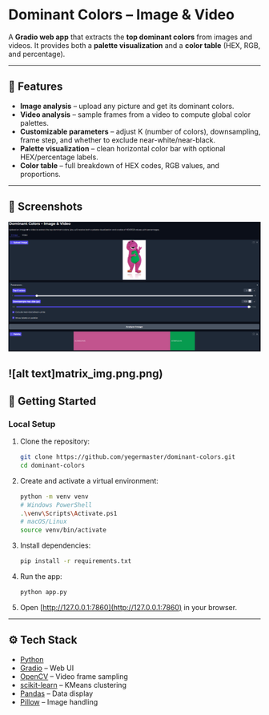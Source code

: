 # Dominant Colors – Image & Video

A **Gradio web app** that extracts the **top dominant colors** from images and videos.
It provides both a **palette visualization** and a **color table** (HEX, RGB, and percentage).

---

## 🌟 Features

* **Image analysis** – upload any picture and get its dominant colors.
* **Video analysis** – sample frames from a video to compute global color palettes.
* **Customizable parameters** – adjust K (number of colors), downsampling, frame step, and whether to exclude near-white/near-black.
* **Palette visualization** – clean horizontal color bar with optional HEX/percentage labels.
* **Color table** – full breakdown of HEX codes, RGB values, and proportions.

---

## 📸 Screenshots

![alt text](barney_img.png)


![alt text]matrix_img.png.png)
---

## 🚀 Getting Started

### Local Setup

1. Clone the repository:

   ```bash
   git clone https://github.com/yegermaster/dominant-colors.git
   cd dominant-colors
   ```

2. Create and activate a virtual environment:

   ```bash
   python -m venv venv
   # Windows PowerShell
   .\venv\Scripts\Activate.ps1
   # macOS/Linux
   source venv/bin/activate
   ```

3. Install dependencies:

   ```bash
   pip install -r requirements.txt
   ```

4. Run the app:

   ```bash
   python app.py
   ```

5. Open [http://127.0.0.1:7860](http://127.0.0.1:7860) in your browser.

---

## ⚙️ Tech Stack

* [Python](https://www.python.org/)
* [Gradio](https://gradio.app/) – Web UI
* [OpenCV](https://opencv.org/) – Video frame sampling
* [scikit-learn](https://scikit-learn.org/) – KMeans clustering
* [Pandas](https://pandas.pydata.org/) – Data display
* [Pillow](https://python-pillow.org/) – Image handling
